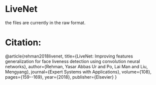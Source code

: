 # LiveNet

the files are currently in the raw format. 

# Citation:

<a>
@article{rehman2018livenet,
  title={LiveNet: Improving features generalization for face liveness detection using convolution neural networks},
  author={Rehman, Yasar Abbas Ur and Po, Lai Man and Liu, Mengyang},
  journal={Expert Systems with Applications},
  volume={108},
  pages={159--169},
  year={2018},
  publisher={Elsevier}
}
</a>
